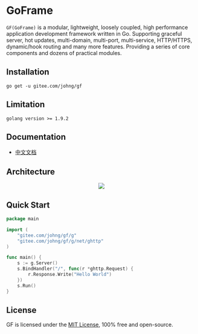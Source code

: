 # GoFrame
`GF(GoFrame)` is a modular, lightweight, loosely coupled, high performance application development framework written in Go. Supporting graceful server, hot updates, multi-domain, multi-port, multi-service, HTTP/HTTPS, dynamic/hook routing and many more features. Providing a series of core components and dozens of practical modules.

## Installation
```
go get -u gitee.com/johng/gf
```
## Limitation
```
golang version >= 1.9.2
```

## Documentation

* [中文文档](https://gfer.me/)

##  Architecture
<div align=center>
<img src="https://gfer.me/images/arch.png"/>
</div>

## Quick Start

```go
package main

import (
    "gitee.com/johng/gf/g"
    "gitee.com/johng/gf/g/net/ghttp"
)

func main() {
    s := g.Server()
    s.BindHandler("/", func(r *ghttp.Request) {
        r.Response.Write("Hello World")
    })
    s.Run()
}
```

## License

GF is licensed under the [MIT License](LICENSE), 100% free and open-source.
